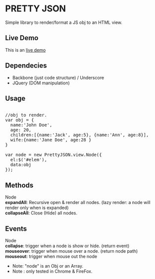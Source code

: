 PRETTY JSON 
== 

Simple library to render/format a JS obj to an HTML view.

Live Demo 
--
This is an [live demo](http://warfares.github.com/pretty-json/)

Dependecies
--
* Backbone (just code structure) / Underscore 
* JQuery (DOM manipulation)

Usage
--
<pre>

//obj to render.
var obj = {
  name:'John Doe',
  age: 20,
  children:[{name:'Jack', age:5}, {name:'Ann', age:8}],
  wife:{name:'Jane Doe', age:28 }
}

var node = new PrettyJSON.view.Node({
  el:$('#elem'),
  data:obj
});
</pre>


Methods
--
Node
<br/>
<b>expandAll</b>: Recursive open & render all nodes. (lazy render: a node will render only when is expanded)
<br/>
<b>collapseAll</b>: Close (Hide) all nodes.

Events
--
Node
<br/>
<b>collaṕse</b>: trigger when a node is show or hide. (return event) 
<br/>
<b>mouseover</b>: trigger when mouse over a node. (return node path)
<br/>
<b>mouseout</b>: trigger when mouse out the node

* Note: "node" is an Obj or an Array.
* Note : only tested in Chrome & FireFox.
